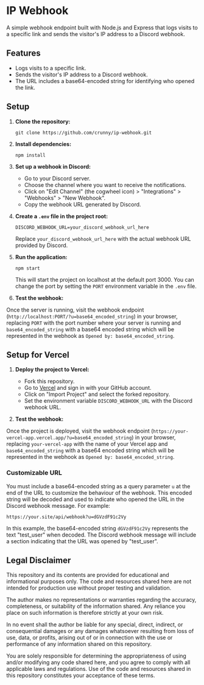 # IP Webhook

A simple webhook endpoint built with Node.js and Express that logs visits to a specific link and sends the visitor's IP address to a Discord webhook.

## Features

- Logs visits to a specific link.
- Sends the visitor's IP address to a Discord webhook.
- The URL includes a base64-encoded string for identifying who opened the link.

## Setup

1. **Clone the repository:**

   `git clone https://github.com/crunny/ip-webhook.git`

2. **Install dependencies:**

   `npm install`

3. **Set up a webhook in Discord:**

   - Go to your Discord server.
   - Choose the channel where you want to receive the notifications.
   - Click on "Edit Channel" (the cogwheel icon) > "Integrations" > "Webhooks" > "New Webhook".
   - Copy the webhook URL generated by Discord.

4. **Create a `.env` file in the project root:**

   `DISCORD_WEBHOOK_URL=your_discord_webhook_url_here`

   Replace `your_discord_webhook_url_here` with the actual webhook URL provided by Discord.

5. **Run the application:**

   `npm start`

   This will start the project on localhost at the default port 3000. You can change the port by setting the `PORT` environment variable in the `.env` file.

6. **Test the webhook:**

Once the server is running, visit the webhook endpoint (`http://localhost:PORT/?u=base64_encoded_string`) in your browser, replacing `PORT` with the port number where your server is running and `base64_encoded_string` with a base64 encoded string which will be represented in the webhook as `Opened by: base64_encoded_string`.

## Setup for Vercel

1. **Deploy the project to Vercel:**

   - Fork this repository.
   - Go to [Vercel](https://vercel.com/) and sign in with your GitHub account.
   - Click on "Import Project" and select the forked repository.
   - Set the environment variable `DISCORD_WEBHOOK_URL` with the Discord webhook URL.

2. **Test the webhook:**

Once the project is deployed, visit the webhook endpoint (`https://your-vercel-app.vercel.app/?u=base64_encoded_string`) in your browser, replacing `your-vercel-app` with the name of your Vercel app and `base64_encoded_string` with a base64 encoded string which will be represented in the webhook as `Opened by: base64_encoded_string`.

### Customizable URL

You must include a base64-encoded string as a query parameter `u` at the end of the URL to customize the behaviour of the webhook. This encoded string will be decoded and used to indicate who opened the URL in the Discord webhook message. For example:

`https://your.site/api/webhook?u=dGVzdF91c2Vy`

In this example, the base64-encoded string `dGVzdF91c2Vy` represents the text "test_user" when decoded.
The Discord webhook message will include a section indicating that the URL was opened by "test_user".

## Legal Disclaimer

This repository and its contents are provided for educational and informational purposes only. The code and resources shared here are not intended for production use without proper testing and validation.

The author makes no representations or warranties regarding the accuracy, completeness, or suitability of the information shared. Any reliance you place on such information is therefore strictly at your own risk.

In no event shall the author be liable for any special, direct, indirect, or consequential damages or any damages whatsoever resulting from loss of use, data, or profits, arising out of or in connection with the use or performance of any information shared on this repository.

You are solely responsible for determining the appropriateness of using and/or modifying any code shared here, and you agree to comply with all applicable laws and regulations. Use of the code and resources shared in this repository constitutes your acceptance of these terms.
